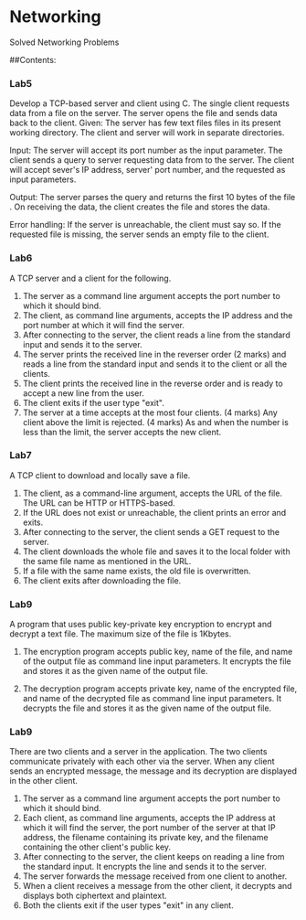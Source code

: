 # Networking
Solved Networking Problems

##Contents:

### Lab5

Develop a TCP-based server and client using C. The single client requests data from a file on the server. The server opens the file and sends data back to the client.
Given: The server has few text files files in its present working directory. The client and server will work in separate directories.

Input: The server will accept its port number as the input parameter. The client sends a query to server requesting data from <filename> to the server. The client will accept sever's IP address, server' port number, and the requested <filename> as input parameters.

Output: The server parses the query and returns the first 10 bytes of the file <filename>.
On receiving the data, the client creates the file <filename> and stores the data.

Error handling:
If the server is unreachable, the client must say so.
If the requested <filename> file is missing, the server sends an empty file to the client.
  
  
### Lab6

A TCP server and a client for the following.
1. The server as a command line argument accepts the port number to which it should bind.
2. The client, as command line arguments, accepts the IP address and the port number at which it will find the server. 
3. After connecting to the server, the client reads a line from the standard input and sends it to the server. 
4. The server prints the received line in the reverser order (2 marks) and reads a line from the standard input and sends it to the client or all the clients.
5. The client prints the received line in the reverse order and is ready to accept a new line from the user. 
6. The client exits if the user type "exit". 
7. The server at a time accepts at the most four clients. (4 marks) Any client above the limit is rejected. (4 marks) As and when the number is less than the limit, the server accepts the new client.


### Lab7

A TCP client to download and locally save a file.

1. The client, as a command-line argument, accepts the URL of the file. The URL can be HTTP or HTTPS-based.
2. If the URL does not exist or unreachable, the client prints an error and exits.
3. After connecting to the server, the client sends a GET request to the server.
4. The client downloads the whole file and saves it to the local folder with the same file name as mentioned in the URL.
5. If a file with the same name exists, the old file is overwritten.
6. The client exits after downloading the file.


### Lab9

A program that uses public key-private key encryption to encrypt and decrypt a text file. 
The maximum size of the file is 1Kbytes. 

1. The encryption program accepts public key, name of the file, and name of the output file as command line input parameters. It encrypts the file and stores it as the given name of the output file.

2. The decryption program accepts private key, name of the encrypted file, and name of the decrypted file as command line input parameters. It decrypts the file and stores it as the given name of the output file.


### Lab9

There are two clients and a server in the application. The two clients communicate privately with each other via the server. When any client sends an encrypted message, the message and its decryption are displayed in the other client.

1. The server as a command line argument accepts the port number to which it should bind.
2. Each client, as command line arguments, accepts the IP address at which it will find the server, the port number of the server at that IP address, the filename containing its private key, and the filename containing the other client's public key.
3. After connecting to the server, the client keeps on reading a line from the standard input. It encrypts the line and sends it to the server. 
4. The server forwards the message received from one client to another. 
5. When a client receives a message from the other client, it decrypts and displays both ciphertext and plaintext. 
6. Both the clients exit if the user types "exit" in any client. 


